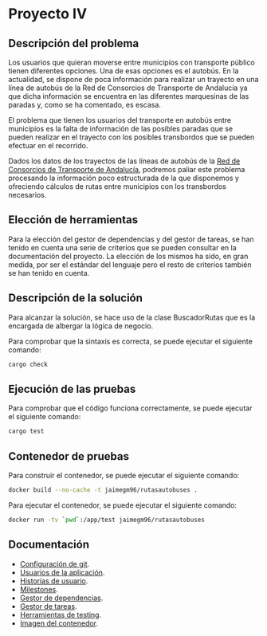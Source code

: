 # Proyecto IV

## Descripción del problema 
Los usuarios que quieran moverse entre municipios con transporte público tienen diferentes opciones. Una de esas opciones es el autobús. En la actualidad, se dispone de poca información para realizar un trayecto en una línea de autobús de la Red de Consorcios de Transporte de Andalucía ya que dicha información se encuentra en las diferentes marquesinas de las paradas y, como se ha comentado, es escasa.

El problema que tienen los usuarios del transporte en autobús entre municipios es la falta de información de las posibles paradas que se pueden realizar en el trayecto con los posibles transbordos que se pueden efectuar en el recorrido.

Dados los datos de los trayectos de las líneas de autobús de la [Red de Consorcios de Transporte de Andalucía](https://api.ctan.es/doc/#api-Corredores-ObtieneBloquesCorredor), podremos paliar este problema procesando la información poco estructurada de la que disponemos y ofreciendo cálculos de rutas entre municipios con los transbordos necesarios.

## Elección de herramientas
Para la elección del gestor de dependencias y del gestor de tareas, se han tenido en cuenta una serie de criterios que se pueden consultar en la documentación del proyecto. La elección de los mismos ha sido, en gran medida, por ser el estándar del lenguaje pero el resto de criterios también se han tenido en cuenta.

## Descripción de la solución
Para alcanzar la solución, se hace uso de la clase BuscadorRutas que es la encargada de albergar la lógica de negocio.

Para comprobar que la sintaxis es correcta, se puede ejecutar el siguiente comando:
```bash
cargo check
```

## Ejecución de las pruebas
Para comprobar que el código funciona correctamente, se puede ejecutar el siguiente comando:
```bash
cargo test
```

## Contenedor de pruebas
Para construir el contenedor, se puede ejecutar el siguiente comando:
```bash
docker build --no-cache -t jaimegm96/rutasautobuses .
```

Para ejecutar el contenedor, se puede ejecutar el siguiente comando:
```bash
docker run -tv `pwd`:/app/test jaimegm96/rutasautobuses
```

## Documentación
- [Configuración de git](docs/configuracion-git.md).
- [Usuarios de la aplicación](docs/usuarios.md).
- [Historias de usuario](docs/historias-usuarios.md).
- [Milestones](docs/milestones.md).
- [Gestor de dependencias](docs/gestor-dependencias.md).
- [Gestor de tareas](docs/gestor-tareas.md).
- [Herramientas de testing](docs/herramienta-testing.md).
- [Imagen del contenedor](docs/imagen-contenedor.md).
